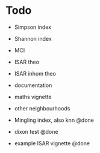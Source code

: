 # Todo

* Simpson index
* Shannon index
* MCI
* ISAR theo
* ISAR inhom theo
* documentation
* maths vignette
* other neighbourhoods

* Mingling index, also knn @done
* dixon test @done
* example ISAR vignette @done
